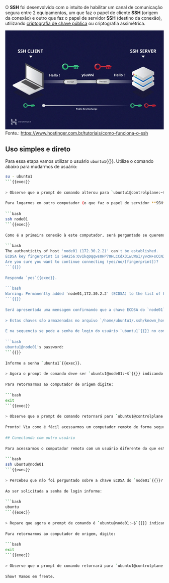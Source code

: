 O **SSH** foi desenvolvido com o intuito de habilitar um canal de comunicação segura entre 2 equipamentos, um que faz o papel de cliente **SSH** (origem da conexão) e outro que faz o papel de servidor **SSH** (destino da conexão), utilizando [criptografia de chave pública](https://medium.com/r/?url=https%3A%2F%2Fpt.wikipedia.org%2Fwiki%2FCriptografia_de_chave_p%25C3%25BAblica) ou criptografia assimétrica.

![SSH](./ssh.png)
Fonte.: <https://www.hostinger.com.br/tutoriais/como-funciona-o-ssh>

## Uso simples e direto

Para essa etapa vamos utilizar o usuário `ubuntu1`{{}}. Utilize o comando abaixo para mudarmos de usuário:

```bash
su - ubuntu1
```{{exec}}

> Observe que o prompt de comando alterou para `ubuntu1@controlplane:~$`{{}} indicando que agora estamos trabalhando com o usuário `ubuntu1`{{}} **ainda no computador local** chamado de `controlplane`{{}}.

Para logarmos em outro computador (o que faz o papel de servidor **SSH**) com um usuário com o mesmo nome do que está logado localmente, simplesmente usamos o comando abaixo:

```bash
ssh node01
```{{exec}}

Como é a primeira conexão à este computador, será perguntado se queremos armazenar localmente a [chave ECDSA](https://medium.com/r/?url=https%3A%2F%2Fpt.wikipedia.org%2Fwiki%2FECDSA) deste computador conforme abaixo.

```bash
The authenticity of host 'node01 (172.30.2.2)' can't be established.
ECDSA key fingerprint is SHA256:OvIkq0qqws0HP70HLCCdX31wLWoI/yvcN+sCCN3Krts.
Are you sure you want to continue connecting (yes/no/[fingerprint])?
```{{}}

Responda `yes`{{exec}}.

```bash
Warning: Permanently added 'node01,172.30.2.2' (ECDSA) to the list of known hosts.
```{{}}

Será apresentada uma mensagem confirmando que a chave ECDSA do `node01`{{}} foi adicionada permanentemente.

> Estas chaves são armazenadas no arquivo `/home/ubuntu1/.ssh/known_hosts`{{}}.

E na sequencia se pede a senha de login do usuário `ubuntu1`{{}} no computador `node01`{{}}.

```bash
ubuntu1@node01's password:
```{{}}

Informe a senha `ubuntu1`{{exec}}.

> Agora o prompt de comando deve ser `ubuntu1@node01:~$`{{}} indicando que estamos trabalhando com o usuário `ubuntu1`{{}} **só que no computador** `node01`{{}}.

Para retornarmos ao computador de origem digite:

```bash
exit
```{{exec}}

> Observe que o prompt de comando retornará para `ubuntu1@controlplane:~$`{{}}.

Pronto! Viu como é fácil acessarmos um computador remoto de forma segura com o SSH?

## Conectando com outro usuário

Para acessarmos o computador remoto com um usuário diferente do que está logado localmente, basta informar o nome do mesmo seguido de um '**@**' antes do nome do computador, conforme exemplo abaixo:

```bash
ssh ubuntu@node01
```{{exec}}

> Percebeu que não foi perguntado sobre a chave ECDSA do `node01`{{}}? Porque já temos a mesma armazenada localmente.

Ao ser solicitada a senha de login informe:

```bash
ubuntu
```{{exec}}

> Repare que agora o prompt de comando é `ubuntu@node01:~$`{{}} indicando que estamos trabalhando com o usuário **`ubuntu`{{}}** no computador `node01`{{}}.

Para retornarmos ao computador de origem, digite:

```bash
exit
```{{exec}}

> Observe que o prompt de comando retornará para `ubuntu1@controlplane:~$`{{}}.

Show! Vamos em frente.
